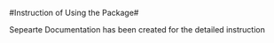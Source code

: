 #Instruction of Using the Package#

<p>Sepearte Documentation has been created for the detailed instruction <p>